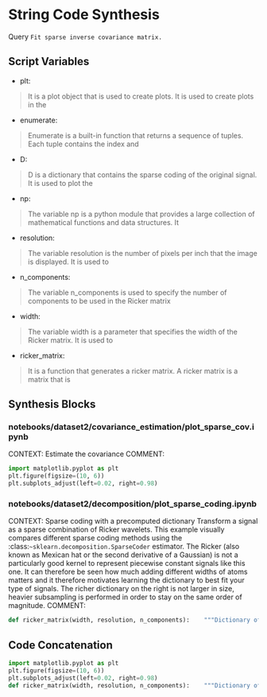 # String Code Synthesis
Query `Fit sparse inverse covariance matrix.`
## Script Variables
- plt:<br>
>It is a plot object that is used to create plots. It is used to create plots in the
- enumerate:<br>
>Enumerate is a built-in function that returns a sequence of tuples. Each tuple contains the index and
- D:<br>
>D is a dictionary that contains the sparse coding of the original signal. It is used to plot the
- np:<br>
>The variable np is a python module that provides a large collection of mathematical functions and data structures. It
- resolution:<br>
>The variable resolution is the number of pixels per inch that the image is displayed. It is used to
- n_components:<br>
>The variable n_components is used to specify the number of components to be used in the Ricker matrix
- width:<br>
>The variable width is a parameter that specifies the width of the Ricker matrix. It is used to
- ricker_matrix:<br>
>It is a function that generates a ricker matrix. A ricker matrix is a matrix that is
## Synthesis Blocks
### notebooks/dataset2/covariance_estimation/plot_sparse_cov.ipynb
CONTEXT:  Estimate the covariance   COMMENT:
```python
import matplotlib.pyplot as plt
plt.figure(figsize=(10, 6))
plt.subplots_adjust(left=0.02, right=0.98)
```

### notebooks/dataset2/decomposition/plot_sparse_coding.ipynb
CONTEXT:   Sparse coding with a precomputed dictionary  Transform a signal as a sparse combination of Ricker wavelets. This example visually compares
different sparse coding methods using the :class:`~sklearn.decomposition.SparseCoder` estimator. The Ricker (also known as Mexican hat or the second
derivative of a Gaussian) is not a particularly good kernel to represent piecewise constant signals like this one. It can therefore be seen how much
adding different widths of atoms matters and it therefore motivates learning the dictionary to best fit your type of signals.  The richer dictionary
on the right is not larger in size, heavier subsampling is performed in order to stay on the same order of magnitude.  COMMENT:
```python
def ricker_matrix(width, resolution, n_components):    """Dictionary of Ricker (Mexican hat) wavelets"""    centers = np.linspace(0, resolution - 1, n_components)    D = np.empty((n_components, resolution))    for i, center in enumerate(centers):        D[i] = ricker_function(resolution, center, width)    D /= np.sqrt(np.sum(D**2, axis=1))[:, np.newaxis]    return D
```

## Code Concatenation
```python
import matplotlib.pyplot as plt
plt.figure(figsize=(10, 6))
plt.subplots_adjust(left=0.02, right=0.98)
def ricker_matrix(width, resolution, n_components):    """Dictionary of Ricker (Mexican hat) wavelets"""    centers = np.linspace(0, resolution - 1, n_components)    D = np.empty((n_components, resolution))    for i, center in enumerate(centers):        D[i] = ricker_function(resolution, center, width)    D /= np.sqrt(np.sum(D**2, axis=1))[:, np.newaxis]    return D
```

